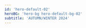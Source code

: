 ```yaml
---
id: 'hero-default-02'
heroBG: 'hero-bg hero-default-bg-02'
subtitle: 'AUTUMN/WINTER 2024'
---
```

